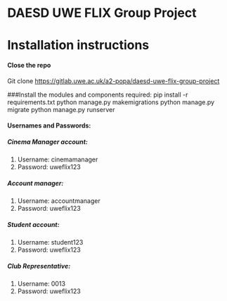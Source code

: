 # DAESD UWE FLIX Group Project



# Installation instructions

#### Close the repo

Git clone https://gitlab.uwe.ac.uk/a2-popa/daesd-uwe-flix-group-project

###Install the modules and components required:
pip install -r requirements.txt
python manage.py makemigrations
python manage.py migrate
python manage.py runserver


#### Usernames and Passwords: 

##### Cinema Manager account: 
1. Username: cinemamanager
1. Password: uweflix123

##### Account manager:

1. Username: accountmanager
1. Password: uweflix123

##### Student account:

1. Username: student123
1. Password: uweflix123


##### Club Representative:

1. Username: 0013
1. Password: uweflix123
